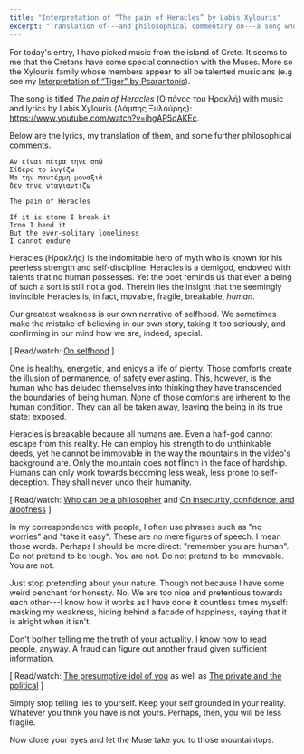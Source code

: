 ```yaml
---
title: "Interpretation of “The pain of Heracles” by Labis Xylouris"
excerpt: "Translation of---and philosophical commentary on---a song whose translated title is 'The pain of Heracles'."
---
```


For today's entry, I have picked music from the island of Crete.  It
seems to me that the Cretans have some special connection with the
Muses.  More so the Xylouris family whose members appear to all be
talented musicians (e.g see my [Interpretation of “Tiger” by
Psarantonis](https://protesilaos.com/interpretations/2022-06-30-psarantonis-tigri/)).

The song is titled _The pain of Heracles_ (Ο πόνος του Ηρακλή) with
music and lyrics by Labis Xylouris (Λάμπης Ξυλούρης):
<https://www.youtube.com/watch?v=ihgAP5dAKEc>.

Below are the lyrics, my translation of them, and some further
philosophical comments.

```
Αν είναι πέτρα τηνε σπώ
Σίδερο το λυγίζω
Μα την παντέρμη μοναξιά
δεν τηνε νταγιαντιζω
```

```
The pain of Heracles

If it is stone I break it
Iron I bend it
But the ever-solitary loneliness
I cannot endure
```

Heracles (Ηρακλής) is the indomitable hero of myth who is known for his
peerless strength and self-discipline.  Heracles is a demigod, endowed
with talents that no human possesses.  Yet the poet reminds us that even
a being of such a sort is still not a god.  Therein lies the insight
that the seemingly invincible Heracles is, in fact, movable, fragile,
breakable, _human_.

Our greatest weakness is our own narrative of selfhood.  We sometimes
make the mistake of believing in our own story, taking it too seriously,
and confirming in our mind how we are, indeed, special.

[ Read/watch: [On selfhood](https://protesilaos.com/books/2022-05-31-selfhood/) ]

One is healthy, energetic, and enjoys a life of plenty.  Those comforts
create the illusion of permanence, of safety everlasting.  This,
however, is the human who has deluded themselves into thinking they have
transcended the boundaries of being human.  None of those comforts are
inherent to the human condition.  They can all be taken away, leaving
the being in its true state: exposed.

Heracles is breakable because all humans are.  Even a half-god cannot
escape from this reality.  He can employ his strength to do unthinkable
deeds, yet he cannot be immovable in the way the mountains in the
video's background are.  Only the mountain does not flinch in the face
of hardship.  Humans can only work towards becoming less weak, less
prone to self-deception.  They shall never undo their humanity.

[ Read/watch: [Who can be a
philosopher](https://protesilaos.com/books/2022-08-07-who-can-be-philosopher/)
and [On insecurity, confidence, and
aloofness](https://protesilaos.com/books/2022-08-25-insecurity-confidence-aloofness/)
]

In my correspondence with people, I often use phrases such as "no
worries" and "take it easy".  These are no mere figures of speech.  I
mean those words.  Perhaps I should be more direct: "remember you are
human".  Do not pretend to be tough.  You are not.  Do not pretend to be
immovable.  You are not.

Just stop pretending about your nature.  Though not because I have some
weird penchant for honesty.  No.  We are too nice and pretentious
towards each other---I know how it works as I have done it countless
times myself: masking my weakness, hiding behind a facade of happiness,
saying that it is alright when it isn't.

Don't bother telling me the truth of your actuality.  I know how to read
people, anyway.  A fraud can figure out another fraud given sufficient
information.

[ Read/watch: [The presumptive idol of
you](https://protesilaos.com/books/2022-08-30-presumptive-idol/) as well
as [The private and the
political](https://protesilaos.com/books/2022-09-09-private-political/) ]

Simply stop telling lies to yourself.  Keep your self grounded in your
reality.  Whatever you think you have is not yours.  Perhaps, then, you
will be less fragile.

Now close your eyes and let the Muse take you to those mountaintops.
